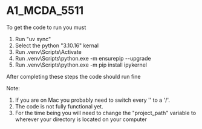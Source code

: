 # A1_MCDA_5511
To get the code to run you must

1. Run "uv sync"
2. Select the python "3.10.16" kernal
3. Run .venv\Scripts\Activate
4. Run .venv\Scripts\python.exe -m ensurepip --upgrade
5. Run .venv\Scripts\python.exe -m pip install ipykernel

After completing these steps the code should run fine

Note: 
1. If you are on Mac you probably need to switch every '\' to a '/'.
2. The code is not fully functional yet.
3. For the time being you will need to change the "project_path" variable to wherever your directory is located on your computer
